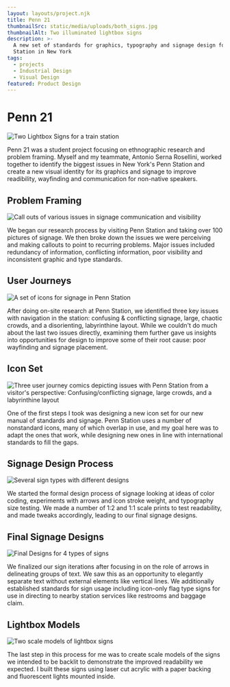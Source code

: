```yaml
---
layout: layouts/project.njk
title: Penn 21
thumbnailSrc: static/media/uploads/both_signs.jpg
thumbnailAlt: Two illuminated lightbox signs
description: >-
  A new set of standards for graphics, typography and signage design for Penn
  Station in New York
tags:
  - projects
  - Industrial Design
  - Visual Design
featured: Product Design
---
```

# Penn 21

![Two Lightbox Signs for a train station](static/media/uploads/both_signs_cropped.jpg "Penn 21 Lightboxes")

Penn 21 was a student project focusing on ethnographic research and problem framing. Myself and my teammate, Antonio Serna Rosellini, worked together to identify the biggest issues in New York's Penn Station and create a new visual identity for its graphics and signage to improve readibility, wayfinding and communication for non-native speakers.

## Problem Framing

![Call outs of various issues in signage communication and visibility](static/media/uploads/callouts.jpg "callouts")

We began our research process by visiting Penn Station and taking over 100 pictures of signage. We then broke down the issues we were perceiving and making callouts to point to recurring problems. Major issues included redundancy of information, conflicting information, poor visibility and inconsistent graphic and type standards.

## User Journeys

![A set of icons for signage in Penn Station](static/media/uploads/user_journeys.png "Penn 21 User Journeys")

After doing on-site research at Penn Station, we identified three key issues with navigation in the station: confusing & conflicting signage, large, chaotic crowds, and a disorienting, labyrinthine layout. While we couldn't do much about the last two issues directly, examining them further gave us insights into opportunities for design to improve some of their root cause: poor wayfinding and signage placement.

## Icon Set

![Three user journey comics depicting issues with Penn Station from a visitor's perspective: Confusing/conflicting signage, large crowds, and a labyrinthine layout](static/media/uploads/icon_set.png "Penn 21 Icon Set")

One of the first steps I took was designing a new icon set for our new manual of standards and signage. Penn Station uses a number of nonstandard icons, many of which overlap in use, and my goal here was to adapt the ones that work, while designing new ones in line with international standards to fill the gaps.

## Signage Design Process

![Several sign types with different designs](static/media/uploads/older_sign_iterations.png "Early Sign Iterations")

We started the formal design process of signage looking at ideas of color coding, experiments with arrows and icon stroke weight, and typography size testing. We made a number of 1:2 and 1:1 scale prints to test readability, and made tweaks accordingly, leading to our final signage designs.

## Final Signage Designs

![Final Designs for 4 types of signs](static/media/uploads/final_sign_designs.png "Final Sign Designs")

We finalized our sign iterations after focusing in on the role of arrows in delineating groups of text. We saw this as an opportunity to elegantly separate text without external elements like vertical lines. We additionally established standards for sign usage including icon-only flag type signs for use in directing to nearby station services like restrooms and baggage claim.

## Lightbox Models

![Two scale models of lightbox signs](static/media/uploads/lightboxsigns.jpg "Lightbox Sign Models")

The last step in this process for me was to create scale models of the signs we intended to be backlit to demonstrate the improved readability we expected. I built these signs using laser cut acrylic with a paper backing and fluorescent lights mounted inside.